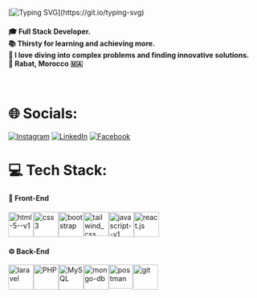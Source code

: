 [![Typing SVG](https://readme-typing-svg.herokuapp.com?font=Fira+Code&weight=500&size=30&duration=5000&pause=900&color=FFFFFF&center=true&width=950&lines=Hi+%F0%9F%91%8B%2C+I'm+Youssef+Amerzag;I'm+a+Full+Stack+Developer;)](https://git.io/typing-svg)

#### 🎓  Full Stack Developer.<br>📚  Thirsty for learning and achieving more.<br>🧩  I love diving into complex problems and finding innovative solutions.<br>📍   Rabat, Morocco 🇲🇦<br><br><br>

# 🌐 Socials: 

[![Instagram](https://img.shields.io/badge/Instagram-%23E4405F.svg?logo=Instagram&logoColor=white)](https://instagram.com/youssef_amerzag)
[![LinkedIn](https://img.shields.io/badge/LinkedIn-%230077B5.svg?logo=linkedin&logoColor=white)](https://www.linkedin.com/in/youssef-amerzag-9ba391291/)
[![Facebook](https://img.shields.io/badge/Facebook-%231877F2.svg?logo=Facebook&logoColor=white)](https://web.facebook.com/amerzag.youssef4/)

# 💻 Tech Stack:

#### 🎨 Front-End <br/>
<div style='display:flex;'>
  <img width="50" height="50" title="HTML" src="https://img.icons8.com/color/500/html-5--v1.png" alt="html-5--v1">
  <img width="50" height="50" title="CSS" src="https://img.icons8.com/color/500/css3.png" alt="css3"/>
  <img width="50" height="50" title="Bootstrap" src="https://getbootstrap.com/docs/5.3/assets/brand/bootstrap-logo-shadow.png" alt="bootstrap"/>
  <img width="50" height="48" src="https://img.icons8.com/color/48/tailwind_css.png" alt="tailwind_css"/>
  <img width="50" height="50" title="JavaScript" src="https://img.icons8.com/color/500/javascript--v1.png" alt="javascript--v1"/>
  <img width="50" height="50" title="React" src="https://brandeps.com/logo-download/R/React-logo-vector-01.svg" alt="react.js"/>
</div>

#### ⚙️ Back-End <br/>
<div style='display:flex;'>
  <img width="50" height="50" src="https://img.icons8.com/nolan/64/laravel.png" alt="laravel"/>
  <img width="50" height="50" title="PHP" src="https://brandeps.com/logo-download/P/PHP-logo-vector-01.svg" alt="PHP"/>
  <img width="50" height="50" title="MySQL" src="https://brandeps.com/icon-download/M/Mysql-icon-vector-02.svg" alt="MySQL"/>
  <img width="50" height="50" src="https://img.icons8.com/nolan/64/mongo-db.png" alt="mongo-db"/>
<img width="48" height="48" src="https://img.icons8.com/external-tal-revivo-color-tal-revivo/48/external-postman-is-the-only-complete-api-development-environment-logo-color-tal-revivo.png" alt="postman"/>
  <img width="50" height="50" src="https://img.icons8.com/color/48/git.png" alt="git"/>
</div>
